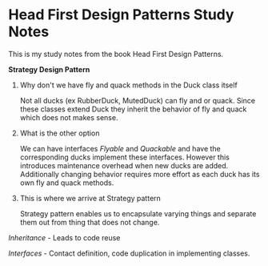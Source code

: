 # Head First Design Patterns Study Notes

This is my study notes from the book Head First Design Patterns.

**Strategy Design Pattern**

1. Why don't we have fly and quack methods in the Duck class itself

    Not all ducks (ex RubberDuck, MutedDuck) can fly and or quack. Since these classes extend Duck they inherit the behavior of fly and quack which does not makes sense.
    
2. What is the other option

    We can have interfaces *Flyable* and *Quackable* and have the corresponding ducks implement these interfaces. 
    However this introduces maintenance overhead when new ducks are added. Additionally changing behavior requires more effort
    as each duck has its own fly and quack methods.
    
3. This is where we arrive at Strategy pattern

    Strategy pattern enables us to encapsulate varying things and separate them out from thing that does not change.
    
*Inheritance* - Leads to code reuse

*Interfaces* - Contact definition, code duplication in implementing classes.
